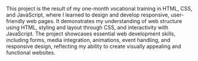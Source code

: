 This project is the result of my one-month vocational training in HTML, CSS, and JavaScript, where I learned to design and develop responsive, user-friendly web pages. It demonstrates my understanding of web structure using HTML, styling and layout through CSS, and interactivity with JavaScript. The project showcases essential web development skills, including forms, media integration, animations, event handling, and responsive design, reflecting my ability to create visually appealing and functional websites.
